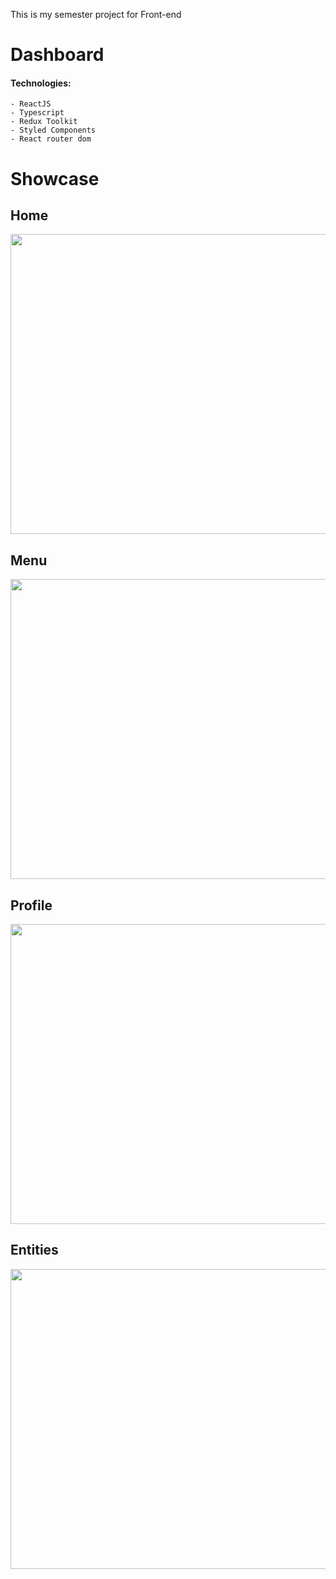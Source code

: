 This is my semester project for Front-end

# Dashboard

#### Technologies:
    - ReactJS
    - Typescript
    - Redux Toolkit
    - Styled Components
    - React router dom

# Showcase
## Home
<img src="https://github.com/DcBD/corporation_dashboard/blob/master/_sources/home.gif" width="720" height="480">

## Menu
<img src="https://github.com/DcBD/corporation_dashboard/blob/master/_sources/menu.gif" width="720" height="480">

## Profile
<img src="https://github.com/DcBD/corporation_dashboard/blob/master/_sources/profile.gif" width="720" height="480">

## Entities
<img src="https://github.com/DcBD/corporation_dashboard/blob/master/_sources/entities.gif" width="720" height="480">